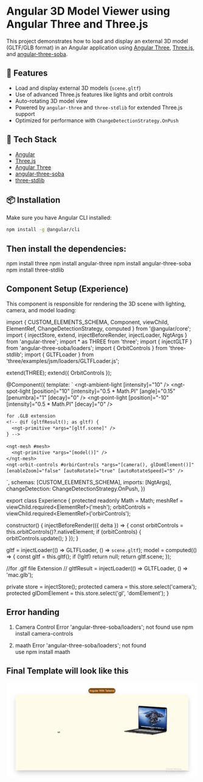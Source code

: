# Angular 3D Model Viewer using Angular Three and Three.js

This project demonstrates how to load and display an external 3D model (GLTF/GLB format) in an Angular application using [Angular Three](https://github.com/angular-three/angular-three), [Three.js](https://threejs.org/), and [angular-three-soba](https://github.com/angular-three/angular-three-soba).

## 🚀 Features

- Load and display external 3D models (`scene.gltf`)
- Use of advanced Three.js features like lights and orbit controls
- Auto-rotating 3D model view
- Powered by `angular-three` and `three-stdlib` for extended Three.js support
- Optimized for performance with `ChangeDetectionStrategy.OnPush`

## 🧱 Tech Stack

- [Angular](https://angular.io/)
- [Three.js](https://threejs.org/)
- [Angular Three](https://github.com/angular-three/angular-three)
- [angular-three-soba](https://github.com/angular-three/angular-three-soba)
- [three-stdlib](https://github.com/pmndrs/three-stdlib)

## 📦 Installation

Make sure you have Angular CLI installed:

```bash
npm install -g @angular/cli
```

## Then install the dependencies:
npm install three
npm install angular-three
npm install angular-three-soba
npm install three-stdlib


## Component Setup (Experience)
This component is responsible for rendering the 3D scene with lighting, camera, and model loading:

import { CUSTOM_ELEMENTS_SCHEMA, Component, viewChild, ElementRef, ChangeDetectionStrategy, computed } from '@angular/core';
import { injectStore, extend, injectBeforeRender, injectLoader, NgtArgs } from 'angular-three';
import * as THREE from 'three';
import { injectGLTF } from 'angular-three-soba/loaders';
import { OrbitControls } from 'three-stdlib';
import { GLTFLoader } from 'three/examples/jsm/loaders/GLTFLoader.js';

extend(THREE);
extend({ OrbitControls });

@Component({
  template: `
    <ngt-ambient-light [intensity]="10" />
    <ngt-spot-light [position]="10" [intensity]="0.5 * Math.PI" [angle]="0.15" [penumbra]="1" [decay]="0" />
    <ngt-point-light [position]="-10" [intensity]="0.5 * Math.PI" [decay]="0" />
     
    for .GLB extension
    <!-- @if (gltfResult(); as gltf) {
      <ngt-primitive *args="[gltf.scene]" />
    } -->

    <ngt-mesh #mesh>
      <ngt-primitive *args="[model()]" />
    </ngt-mesh>
    <ngt-orbit-controls #orbirControls *args="[camera(), glDomElement()]" [enableZoom]="false" [autoRotate]="true" [autoRotateSpeed]="5" />
  `,
  schemas: [CUSTOM_ELEMENTS_SCHEMA],
  imports: [NgtArgs],
  changeDetection: ChangeDetectionStrategy.OnPush,
})

export class Experience {
  protected readonly Math = Math;
  meshRef = viewChild.required<ElementRef<Mesh>>('mesh');
  orbitControls = viewChild.required<ElementRef<OrbitControls>>('orbirControls');

  constructor() {
    injectBeforeRender(({ delta }) => {
      const orbitControls = this.orbitControls()?.nativeElement;
      if (orbitControls) {
        orbitControls.update();
      }
    });
  }

  gltf = injectLoader(() => GLTFLoader, () => `scene.gltf`);
  model = computed(() => {
    const gltf = this.gltf();
    if (!gltf) return null;
    return gltf.scene;
  });

  //for .glf file Extension 
  // gltfResult = injectLoader(() => GLTFLoader, () => 'mac.glb');

  private store = injectStore();
  protected camera = this.store.select('camera');
  protected glDomElement = this.store.select('gl', 'domElement');
}


## Error handing 

1. Camera Control  Error 'angular-three-soba/loaders'; not found 
   use 
   npm install camera-controls

2. maath Error 'angular-three-soba/loaders'; not found   
   use 
   npm install maath

## Final Template will look like this 
![alt text](<Screenshot 2025-04-13 193242.png>)   